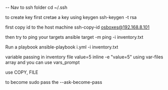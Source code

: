 --
Nav to ssh folder
cd ~/.ssh

to create key
first cretae a key using keygen
ssh-keygen -t rsa

first copy id to the host machine
ssh-copy-id osboxes@192.168.8.101

then try to ping your targets
ansible target -m ping -i inventory.txt

Run a playbook
ansible-playbook i.yml -i inventory.txt

variable passing
in inventory file value=5
inline -e "value=5"
using var-files array
and you can use vars_prompt

use COPY, FILE

to become sudo
pass the --ask-become-pass
